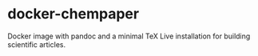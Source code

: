 # docker-chempaper

Docker image with pandoc and a minimal TeX Live installation for building scientific articles.
